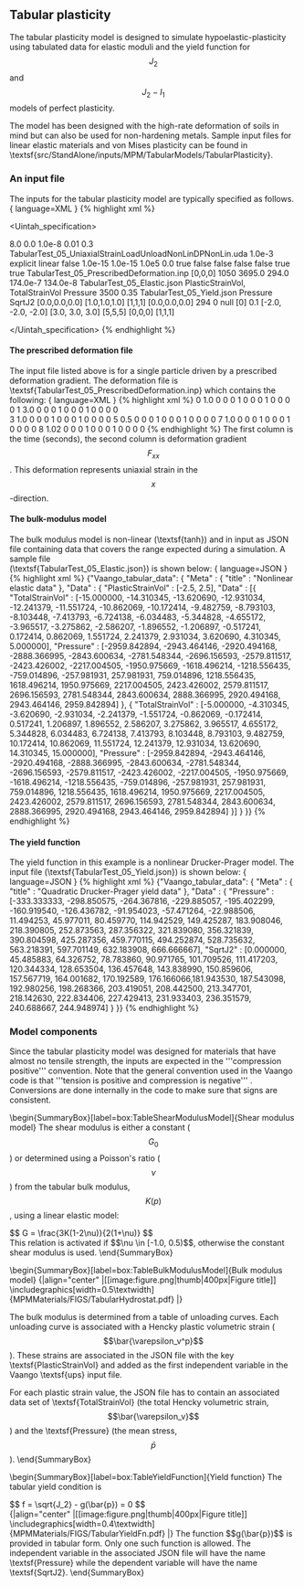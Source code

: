 ## Tabular plasticity

The tabular plasticity model is designed to simulate hypoelastic-plasticity using 
tabulated data for elastic moduli and the yield function for $$J_2$$ and $$J_2-I_1$$ models
of perfect plasticity. 

The model has been designed with the high-rate deformation of soils in mind but can 
also be used for non-hardening metals. Sample input files for linear elastic materials
and von Mises plasticity can be found in 
\textsf{src/StandAlone/inputs/MPM/TabularModels/TabularPlasticity}.

### An input file
The inputs for the tabular plasticity model are typically specified as follows.
{
  language=XML
}
{% highlight xml %}
<?xml version='1.0' encoding='ISO-8859-1' ?>

<Uintah_specification>

  <Meta>
      <title>Tabular_Verification_Test_05_Uniaxial_Strain_Compression_DP_with_LoadUnload</title>
  </Meta>

  <SimulationComponent type="mpm" />

  <Time>
      <maxTime> 8.0 </maxTime>
      <initTime> 0.0 </initTime>
      <delt_min> 1.0e-8 </delt_min>
      <delt_max> 0.01 </delt_max>
      <timestep_multiplier> 0.3 </timestep_multiplier>
  </Time>

  <DataArchiver>
      <filebase>TabularTest_05_UniaxialStrainLoadUnloadNonLinDPNonLin.uda</filebase>
      <outputInterval>1.0e-3</outputInterval>
      <outputInitTimestep/>
      <save label = "p.x"/>
      <save label = "p.color"/>
      <save label = "p.temperature"/>
      <save label = "p.velocity"/>
      <save label = "p.particleID"/>
      <save label = "p.stress"/>
      <save label = "g.mass"/>
      <save label = "p.deformationGradient"/>
      <save label = "g.acceleration"/>
      <save label = "p.plasticVolStrain"/>
      <save label = "p.elasticVolStrain"/>
      <checkpoint cycle = "2" timestepInterval = "2000"/>
  </DataArchiver>

  <MPM>
    <time_integrator>              explicit   </time_integrator>
    <interpolator>                 linear     </interpolator>
    <use_load_curves>              false      </use_load_curves>
    <minimum_particle_mass>        1.0e-15    </minimum_particle_mass>
    <minimum_mass_for_acc>         1.0e-15    </minimum_mass_for_acc>
    <maximum_particle_velocity>    1.0e5      </maximum_particle_velocity>
    <artificial_damping_coeff>     0.0        </artificial_damping_coeff>
    <artificial_viscosity>         true       </artificial_viscosity>
    <artificial_viscosity_heating> false      </artificial_viscosity_heating>
    <do_contact_friction_heating>  false      </do_contact_friction_heating>
    <create_new_particles>         false      </create_new_particles>
    <use_momentum_form>            false      </use_momentum_form>
    <with_color>                   true       </with_color>
    <use_prescribed_deformation>   true       </use_prescribed_deformation>
    <prescribed_deformation_file>  TabularTest_05_PrescribedDeformation.inp   </prescribed_deformation_file>
    <erosion algorithm = "none"/>
  </MPM>

  <PhysicalConstants>
      <gravity>[0,0,0]</gravity>
  </PhysicalConstants>

  <MaterialProperties>
    <MPM>
      <material name="TabularPlastic">
        <density>1050</density>
        <melt_temp>3695.0</melt_temp>
        <room_temp>294.0</room_temp>
        <thermal_conductivity>174.0e-7</thermal_conductivity>
        <specific_heat>134.0e-8</specific_heat>
        <constitutive_model type="tabular_plasticity">
          <elastic_moduli_model type="tabular">
            <filename>TabularTest_05_Elastic.json</filename>
            <independent_variables>PlasticStrainVol, TotalStrainVol</independent_variables>
            <dependent_variables>Pressure</dependent_variables>
            <interpolation type="linear"/>
            <G0>3500</G0>
            <nu>0.35</nu>
          </elastic_moduli_model>
          <plastic_yield_condition type="tabular">
            <filename>TabularTest_05_Yield.json</filename>
            <independent_variables>Pressure</independent_variables>
            <dependent_variables>SqrtJ2</dependent_variables>
            <interpolation type="linear"/>
          </plastic_yield_condition>
        </constitutive_model> 
        <geom_object>
          <box label = "Plate1">
            <min>[0.0,0.0,0.0]</min>
            <max>[1.0,1.0,1.0]</max>
          </box>
          <res>[1,1,1]</res>
          <velocity>[0.0,0.0,0.0]</velocity>
          <temperature>294</temperature>
          <color>0</color>
        </geom_object>
      </material>
      <contact>
        <type>null</type>
        <materials>[0]</materials>
        <mu>0.1</mu>
      </contact>
    </MPM>
  </MaterialProperties>

  <Grid>
      <BoundaryConditions>                      
      </BoundaryConditions>
      <Level>
        <Box label = "1">
            <lower>[-2.0, -2.0, -2.0]</lower>
            <upper>[3.0, 3.0, 3.0]</upper>
            <resolution>[5,5,5]</resolution>
            <extraCells>[0,0,0]</extraCells>
            <patches>[1,1,1]</patches>
        </Box>
      </Level>
  </Grid>

</Uintah_specification>
{% endhighlight %}

#### The prescribed deformation file
The input file listed above is for a single particle driven by a prescribed deformation gradient.  The
deformation file is \textsf{TabularTest_05_PrescribedDeformation.inp} which contains the following:
{
  language=XML
}
{% highlight xml %}
0  1.0  0  0  0  1  0  0  0  1  0  0  0  0
1  3.0  0  0  0  1  0  0  0  1  0  0  0  0  
3  1.0  0  0  0  1  0  0  0  1  0  0  0  0
5  0.5  0  0  0  1  0  0  0  1  0  0  0  0
7  1.0  0  0  0  1  0  0  0  1  0  0  0  0
8  1.02 0  0  0  1  0  0  0  1  0  0  0  0 
{% endhighlight %}
The first column is the time (seconds), the second column is deformation gradient $$F_{xx}$$.  This
deformation represents uniaxial strain in the $$x$$-direction.

#### The bulk-modulus model
The bulk modulus model is non-linear (\textsf{tanh}) and in input as JSON file containing data
that covers the range expected during a simulation.  A sample file  
(\textsf{TabularTest_05_Elastic.json}) is shown below:
{
  language=JSON
}
{% highlight xml %}
{"Vaango_tabular_data": {
  "Meta" : {
    "title" : "Nonlinear elastic data"
  },
  "Data" : {
    "PlasticStrainVol" : [-2.5, 2.5],
    "Data" : [{
      "TotalStrainVol" : [-15.000000, -14.310345, -13.620690, -12.931034, -12.241379, -11.551724, -10.862069, -10.172414, -9.482759, -8.793103, -8.103448, -7.413793, -6.724138, -6.034483, -5.344828, -4.655172, -3.965517, -3.275862, -2.586207, -1.896552, -1.206897, -0.517241, 0.172414, 0.862069, 1.551724, 2.241379, 2.931034, 3.620690, 4.310345, 5.000000],
      "Pressure" : [-2959.842894, -2943.464146, -2920.494168, -2888.366995, -2843.600634, -2781.548344, -2696.156593, -2579.811517, -2423.426002, -2217.004505, -1950.975669, -1618.496214, -1218.556435, -759.014896, -257.981931, 257.981931, 759.014896, 1218.556435, 1618.496214, 1950.975669, 2217.004505, 2423.426002, 2579.811517, 2696.156593, 2781.548344, 2843.600634, 2888.366995, 2920.494168, 2943.464146, 2959.842894]
    }, {
      "TotalStrainVol" : [-5.000000, -4.310345, -3.620690, -2.931034, -2.241379, -1.551724, -0.862069, -0.172414, 0.517241, 1.206897, 1.896552, 2.586207, 3.275862, 3.965517, 4.655172, 5.344828, 6.034483, 6.724138, 7.413793, 8.103448, 8.793103, 9.482759, 10.172414, 10.862069, 11.551724, 12.241379, 12.931034, 13.620690, 14.310345, 15.000000],
      "Pressure" : [-2959.842894, -2943.464146, -2920.494168, -2888.366995, -2843.600634, -2781.548344, -2696.156593, -2579.811517, -2423.426002, -2217.004505, -1950.975669, -1618.496214, -1218.556435, -759.014896, -257.981931, 257.981931, 759.014896, 1218.556435, 1618.496214, 1950.975669, 2217.004505, 2423.426002, 2579.811517, 2696.156593, 2781.548344, 2843.600634, 2888.366995, 2920.494168, 2943.464146, 2959.842894]
    }]
  }
}}
{% endhighlight %}

#### The yield function
The yield function in this example is a nonlinear Drucker-Prager model.  The input file
(\textsf{TabularTest_05_Yield.json}) is shown below:
{
  language=JSON
}
{% highlight xml %}
{"Vaango_tabular_data": {
  "Meta" : {
    "title" : "Quadratic Drucker-Prager yield data"
  },
  "Data" : {
    "Pressure" : [-333.333333, -298.850575, -264.367816, -229.885057, -195.402299, -160.919540, -126.436782, -91.954023, -57.471264, -22.988506, 11.494253, 45.977011, 80.459770, 114.942529, 149.425287, 183.908046, 218.390805, 252.873563, 287.356322, 321.839080, 356.321839, 390.804598, 425.287356, 459.770115, 494.252874, 528.735632, 563.218391, 597.701149, 632.183908, 666.666667],
    "SqrtJ2" :   [0.000000, 45.485883, 64.326752, 78.783860, 90.971765, 101.709526, 111.417203, 120.344334, 128.653504, 136.457648, 143.838990, 150.859606, 157.567719, 164.001682, 170.192589, 176.166066,181.943530, 187.543098, 192.980256, 198.268366, 203.419051, 208.442500, 213.347701, 218.142630, 222.834406, 227.429413, 231.933403, 236.351579, 240.688667, 244.948974]
  }
}}
{% endhighlight %}

### Model components
Since the tabular plasticity model was designed for materials that have almost no tensile strength,
the inputs are expected in the '''compression positive'''  convention.  Note that the general
convention used in the Vaango code is that '''tension is positive and compression is negative''' .
Conversions are done internally in the code to make sure that signs are consistent.

\begin{SummaryBox}[label=box:TableShearModulusModel]{Shear modulus model}
  The shear modulus is either a constant ($$G_0$$) or determined using a Poisson's ratio ($$\nu$$)
  from the tabular bulk modulus, $$K(p)$$, using a linear elastic model:
  <div>
 $$
    G = \frac{3K(1-2\nu)}{2(1+\nu)}
  $$
</div>
  This relation is activated if $$\nu \in [-1.0, 0.5)$$, otherwise the constant shear modulus
  is used.
\end{SummaryBox}

\begin{SummaryBox}[label=box:TableBulkModulusModel]{Bulk modulus model}
  {|align="center" |[[image:figure.png|thumb|400px|Figure title]]
    \includegraphics[width=0.5\textwidth]{MPMMaterials/FIGS/TabularHydrostat.pdf}
  |}

  The bulk modulus is determined from a table of unloading curves.  Each unloading 
  curve is associated with a Hencky plastic volumetric strain ($$\bar{\varepsilon_v^p}$$).
  These strains are associated in the JSON file with the key \textsf{PlasticStrainVol}
  and added as the first independent variable in the Vaango \textsf{ups} input file.

  For each plastic strain value, the JSON file has to contain an associated data
  set of \textsf{TotalStrainVol} (the total Hencky volumetric strain, $$\bar{\varepsilon_v}$$)
  and the \textsf{Pressure} (the mean stress, $$\bar{p}$$).
\end{SummaryBox}

\begin{SummaryBox}[label=box:TableYieldFunction]{Yield function}
  The tabular yield condition is
  <div>
 $$
     f = \sqrt{J_2} - g(\bar{p}) = 0
  $$
</div>
  {|align="center" |[[image:figure.png|thumb|400px|Figure title]]
    \includegraphics[width=0.4\textwidth]{MPMMaterials/FIGS/TabularYieldFn.pdf}
  |}
  The function $$g(\bar{p})$$ is provided in tabular form.  Only one such function is
  allowed.  The independent variable in the associated JSON file will have the name
  \textsf{Pressure} while the dependent variable will have the name \textsf{SqrtJ2}.
\end{SummaryBox}




